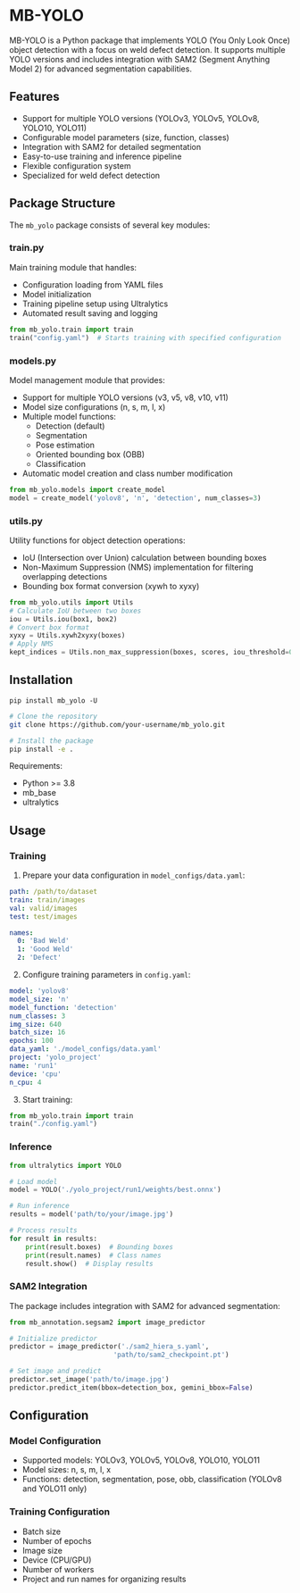 # MB-YOLO

MB-YOLO is a Python package that implements YOLO (You Only Look Once) object detection with a focus on weld defect detection. It supports multiple YOLO versions and includes integration with SAM2 (Segment Anything Model 2) for advanced segmentation capabilities.

## Features

- Support for multiple YOLO versions (YOLOv3, YOLOv5, YOLOv8, YOLO10, YOLO11)
- Configurable model parameters (size, function, classes)
- Integration with SAM2 for detailed segmentation
- Easy-to-use training and inference pipeline
- Flexible configuration system
- Specialized for weld defect detection

## Package Structure

The `mb_yolo` package consists of several key modules:

### train.py
Main training module that handles:
- Configuration loading from YAML files
- Model initialization
- Training pipeline setup using Ultralytics
- Automated result saving and logging

```python
from mb_yolo.train import train
train("config.yaml")  # Starts training with specified configuration
```

### models.py
Model management module that provides:
- Support for multiple YOLO versions (v3, v5, v8, v10, v11)
- Model size configurations (n, s, m, l, x)
- Multiple model functions:
  - Detection (default)
  - Segmentation
  - Pose estimation
  - Oriented bounding box (OBB)
  - Classification
- Automatic model creation and class number modification

```python
from mb_yolo.models import create_model
model = create_model('yolov8', 'n', 'detection', num_classes=3)
```

### utils.py
Utility functions for object detection operations:
- IoU (Intersection over Union) calculation between bounding boxes
- Non-Maximum Suppression (NMS) implementation for filtering overlapping detections
- Bounding box format conversion (xywh to xyxy)

```python
from mb_yolo.utils import Utils
# Calculate IoU between two boxes
iou = Utils.iou(box1, box2)
# Convert box format
xyxy = Utils.xywh2xyxy(boxes)
# Apply NMS
kept_indices = Utils.non_max_suppression(boxes, scores, iou_threshold=0.5)
```

## Installation

```
pip install mb_yolo -U
```

```bash
# Clone the repository
git clone https://github.com/your-username/mb_yolo.git

# Install the package
pip install -e .
```

Requirements:
- Python >= 3.8
- mb_base
- ultralytics

## Usage

### Training

1. Prepare your data configuration in `model_configs/data.yaml`:
```yaml
path: /path/to/dataset
train: train/images
val: valid/images
test: test/images

names:
  0: 'Bad Weld'
  1: 'Good Weld'
  2: 'Defect'
```

2. Configure training parameters in `config.yaml`:
```yaml
model: 'yolov8'
model_size: 'n'
model_function: 'detection'
num_classes: 3
img_size: 640
batch_size: 16
epochs: 100
data_yaml: './model_configs/data.yaml'
project: 'yolo_project'
name: 'run1'
device: 'cpu'
n_cpu: 4
```

3. Start training:
```python
from mb_yolo.train import train
train("./config.yaml")
```

### Inference

```python
from ultralytics import YOLO

# Load model
model = YOLO('./yolo_project/run1/weights/best.onnx')

# Run inference
results = model('path/to/your/image.jpg')

# Process results
for result in results:
    print(result.boxes)  # Bounding boxes
    print(result.names)  # Class names
    result.show()  # Display results
```

### SAM2 Integration

The package includes integration with SAM2 for advanced segmentation:

```python
from mb_annotation.segsam2 import image_predictor

# Initialize predictor
predictor = image_predictor('./sam2_hiera_s.yaml',
                          'path/to/sam2_checkpoint.pt')

# Set image and predict
predictor.set_image('path/to/image.jpg')
predictor.predict_item(bbox=detection_box, gemini_bbox=False)
```

## Configuration

### Model Configuration
- Supported models: YOLOv3, YOLOv5, YOLOv8, YOLO10, YOLO11
- Model sizes: n, s, m, l, x
- Functions: detection, segmentation, pose, obb, classification (YOLOv8 and YOLO11 only)

### Training Configuration
- Batch size
- Number of epochs
- Image size
- Device (CPU/GPU)
- Number of workers
- Project and run names for organizing results
